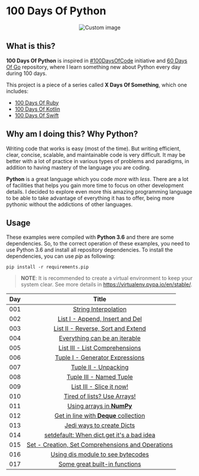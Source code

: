 # 100 Days Of Python

<p align="center">
  <img src="https://raw.github.com/marcosvbras/100-days-of-python/master/images/computer.png" alt="Custom image"/>
</p>

## What is this?

**100 Days Of Python** is inspired in [#100DaysOfCode](https://medium.freecodecamp.org/join-the-100daysofcode-556ddb4579e4) initiative and [60 Days Of Go](https://github.com/cassiobotaro/60-days-of-go) repository, where I learn something new about Python every day during 100 days.

This project is a piece of a series called **X Days Of Something**, which one includes:
- [100 Days Of Ruby](https://github.com/marcosvbras/100-days-of-ruby)
- [100 Days Of Kotlin](https://github.com/marcosvbras/100-days-of-kotlin)
- [100 Days Of Swift](https://github.com/marcosvbras/100-days-of-swift)

## Why am I doing this? Why Python?

Writing code that works is easy (most of the time). But writing efficient, clear, concise, scalable, and maintainable code is very difficult. It may be better with a lot of practice in various types of problems and paradigms, in addition to having mastery of the language you are coding.

**Python** is a great language which you code *more* with *less*. There are a lot of facilities that helps you gain more time to focus on other development details. I decided to explore even more this amazing programming language to be able to take advantage of everything it has to offer, being more pythonic without the addictions of other languages.

## Usage

These examples were compiled with **Python 3.6** and there are some dependencies. So, to the correct operation of these examples, you need to use Python 3.6 and install all repository dependencies. To install the dependencies, you can use *pip* as following:

```
pip install -r requirements.pip
```

> **NOTE**: It is recommended to create a virtual environment to keep your system clear. See more details in https://virtualenv.pypa.io/en/stable/.

| Day | Title      |
| --- |:----------:|
| 001 | [String Interpolation](day001/)|
| 002 | [List I - Append, Insert and Del](day002/)|
| 003 | [List II - Reverse, Sort and Extend](day003/)|
| 004 | [Everything can be an iterable](day004/)|
| 005 | [List III - List Comprehensions](day005/)|
| 006 | [Tuple I - Generator Expressions](day006/)|
| 007 | [Tuple II - Unpacking](day007/)|
| 008 | [Tuple III - Named Tuple](day008/)|
| 009 | [List III - Slice it now!](day009/)|
| 010 | [Tired of lists? Use Arrays!](day010/)|
| 011 | [Using arrays in **NumPy**](day011/)|
| 012 | [Get in line with **Deque** collection](day012/)|
| 013 | [Jedi ways to create Dicts](day013/)|
| 014 | [setdefault: When dict.get it's a bad idea](day014/)|
| 015 | [Set - Creation, Set Comprehensions and Operations](day015/)|
| 016 | [Using dis module to see bytecodes](day016/)|
| 017 | [Some great built-in functions](day017/)|
